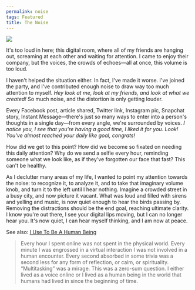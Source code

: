 ```yaml
---
permalink: noise
tags: Featured
title: The Noise
---
```


![][image-1]

It's too loud in here; this digital room, where all of my friends are hanging out, screaming at each other and waiting for attention. I came to enjoy their company, but the voices, the crowds of echoes—all at once, this volume is too loud.

I haven't helped the situation either. In fact, I've made it worse. I've joined the party, and I've contributed enough noise to draw way too much attention to myself. *Hey look at me, look at my friends, and look at what we created!* So much noise, and the distortion is only getting louder.

Every Facebook post, article shared, Twitter link, Instagram pic, Snapchat story, Instant Message—there's just so many ways to enter into a person's thoughts in a single day—from every angle, we're surrounded by voices. *I notice you, I see that you're having a good time, I liked it for you. Look! You've almost reached your daily like goal, congrats!*

How did we get to this point? How did we become so fixated on needing this daily attention? Why do we send a selfie every hour, reminding someone what we look like, as if they've forgotten our face that fast? This can't be healthy.

As I declutter many areas of my life, I wanted to point my attention towards the noise: to recognize it, to analyze it, and to take that imaginary volume knob, and turn it to the left until I hear nothing. Imagine a crowded street in a busy city, and now picture it vacant. What was loud and filled with sirens and yelling and music, is now quiet enough to hear the birds passing by. Removing the distractions should be the end goal, reaching ultimate clarity. I know you're out there, I see your digital lips moving, but I can no longer hear you. It's now quiet, I can hear myself thinking, and I am now at peace.

See also: [I Use To Be A Human Being][1]

> Every hour I spent online was not spent in the physical world. Every minute I was engrossed in a virtual interaction I was not involved in a human encounter. Every second absorbed in some trivia was a second less for any form of reflection, or calm, or spirituality. “Multitasking” was a mirage. This was a zero-sum question. I either lived as a voice online or I lived as a human being in the world that humans had lived in since the beginning of time.

[1]:	http://nymag.com/selectall/2016/09/andrew-sullivan-technology-almost-killed-me.html

[image-1]:	https://dl.dropboxusercontent.com/s/9c5yarh0ygtk2kw/Image%20(1).jpeg